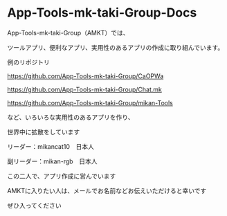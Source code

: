 # App-Tools-mk-taki-Group-Docs

App-Tools-mk-taki-Group（AMKT）では、

ツールアプリ、便利なアプリ、実用性のあるアプリの作成に取り組んでいます。

例のリポジトリ

https://github.com/App-Tools-mk-taki-Group/CaOPWa

https://github.com/App-Tools-mk-taki-Group/Chat.mk

https://github.com/App-Tools-mk-taki-Group/mikan-Tools

など、いろいろな実用性のあるアプリを作り、

世界中に拡散をしています

リーダー：mikancat10　日本人

副リーダー：mikan-rgb　日本人

この二人で、アプリ作成に営んでいます

AMKTに入りたい人は、メールでお名前などお伝えいただけると幸いです

ぜひ入ってください
